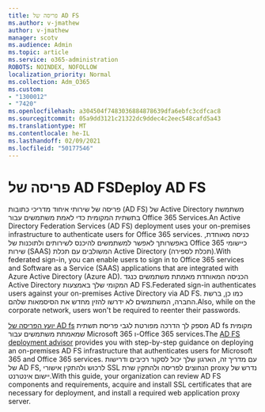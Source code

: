 ```yaml
---
title: פריסה של AD FS
ms.author: v-jmathew
author: v-jmathew
manager: scotv
ms.audience: Admin
ms.topic: article
ms.service: o365-administration
ROBOTS: NOINDEX, NOFOLLOW
localization_priority: Normal
ms.collection: Adm_O365
ms.custom:
- "1300012"
- "7420"
ms.openlocfilehash: a304504f7483036884878639dfa6ebfc3cdfcac8
ms.sourcegitcommit: 05a9dd3121c21322dc9ddec4c2eec548cafd5a43
ms.translationtype: MT
ms.contentlocale: he-IL
ms.lasthandoff: 02/09/2021
ms.locfileid: "50177546"
---
```

# <a name="deploy-ad-fs"></a><span data-ttu-id="6493d-102">פריסה של AD FS</span><span class="sxs-lookup"><span data-stu-id="6493d-102">Deploy AD FS</span></span>

<span data-ttu-id="6493d-103">פריסה של שירותי איחוד מדריכי כתובות (AD FS) של Active Directory משתמשת בתשתית המקומית כדי לאמת משתמשים עבור Office 365 Services.</span><span class="sxs-lookup"><span data-stu-id="6493d-103">An Active Directory Federation Services (AD FS) deployment uses your on-premises infrastructure to authenticate users for ‎Office 365 services.</span></span> <span data-ttu-id="6493d-104">כניסה מאוחדת, באפשרותך לאפשר למשתמשים להיכנס לשירותים ולתוכנות של Office 365 כיישומי שירות (SAAS) המשולבים עם תכלת Active Directory (תכלת לספירה).</span><span class="sxs-lookup"><span data-stu-id="6493d-104">With federated sign-in, you can enable users to sign in to Office 365 services and Software as a Service (SAAS) applications that are integrated with Azure Active Directory (Azure AD).</span></span> <span data-ttu-id="6493d-105">הכניסה המאוחדת מאמתת משתמשים כנגד Active Directory המקומי שלך באמצעות AD FS.</span><span class="sxs-lookup"><span data-stu-id="6493d-105">Federated sign-in authenticates users against your on-premises Active Directory via AD FS.</span></span> <span data-ttu-id="6493d-106">כמו כן, ברשת החברה, המשתמשים לא ידרשו להזין מחדש את הסיסמאות שלהם.</span><span class="sxs-lookup"><span data-stu-id="6493d-106">Also, while on the corporate network, users won't be required to reenter their passwords.</span></span>

<span data-ttu-id="6493d-107">[יועץ הפריסה של AD fs](https://go.microsoft.com/fwlink/?linkid=2071178) מספק לך הדרכה מפורטת לגבי פריסת תשתית AD fs מקומית שמאמתת משתמשים עבור Microsoft 365 ו-Office 365 services.</span><span class="sxs-lookup"><span data-stu-id="6493d-107">The [AD FS deployment advisor](https://go.microsoft.com/fwlink/?linkid=2071178) provides you with step-by-step guidance on deploying an on-premises AD FS infrastructure that authenticates users for Microsoft 365 and Office 365 services.</span></span> <span data-ttu-id="6493d-108">עם מדריך זה, הארגון שלך יכול לסקור רכיבים ודרישות של AD FS, לרכוש ולהתקין אישורי SSL הנחוצים לפריסה ולהתקין שרת proxy נדרש של יישום אינטרנט.</span><span class="sxs-lookup"><span data-stu-id="6493d-108">With this guide, your organization can review AD FS components and requirements, acquire and install SSL certificates that are necessary for deployment, and install a required web application proxy server.</span></span>
